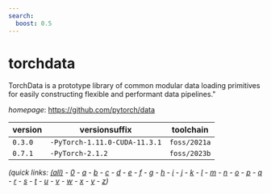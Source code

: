 ```yaml
---
search:
  boost: 0.5
---
```

# torchdata

TorchData is a prototype library of common modular data loading primitives for easily constructing flexible and performant data pipelines."

*homepage*: <https://github.com/pytorch/data>

version | versionsuffix | toolchain
--------|---------------|----------
``0.3.0`` | ``-PyTorch-1.11.0-CUDA-11.3.1`` | ``foss/2021a``
``0.7.1`` | ``-PyTorch-2.1.2`` | ``foss/2023b``


*(quick links: [(all)](../index.md) - [0](../0/index.md) - [a](../a/index.md) - [b](../b/index.md) - [c](../c/index.md) - [d](../d/index.md) - [e](../e/index.md) - [f](../f/index.md) - [g](../g/index.md) - [h](../h/index.md) - [i](../i/index.md) - [j](../j/index.md) - [k](../k/index.md) - [l](../l/index.md) - [m](../m/index.md) - [n](../n/index.md) - [o](../o/index.md) - [p](../p/index.md) - [q](../q/index.md) - [r](../r/index.md) - [s](../s/index.md) - [t](../t/index.md) - [u](../u/index.md) - [v](../v/index.md) - [w](../w/index.md) - [x](../x/index.md) - [y](../y/index.md) - [z](../z/index.md))*

